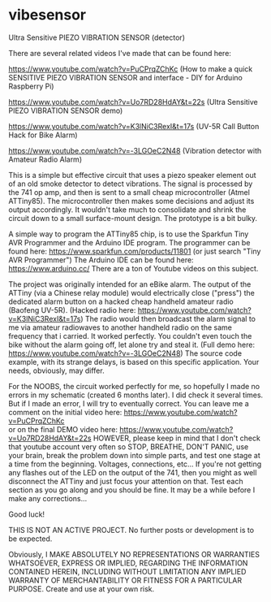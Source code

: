 # vibesensor
Ultra Sensitive PIEZO VIBRATION SENSOR (detector)

There are several related videos I've made that can be found here:

https://www.youtube.com/watch?v=PuCPrqZChKc (How to make a quick SENSITIVE PIEZO VIBRATION SENSOR and interface - DIY for Arduino Raspberry Pi)

https://www.youtube.com/watch?v=Uo7RD28HdAY&t=22s (Ultra Sensitive PIEZO VIBRATION SENSOR demo)

https://www.youtube.com/watch?v=K3lNiC3RexI&t=17s (UV-5R Call Button Hack for Bike Alarm)

https://www.youtube.com/watch?v=-3LGOeC2N48 (Vibration detector with Amateur Radio Alarm)

This is a simple but effective circuit that uses a piezo speaker element out of an old smoke detector to detect vibrations.
The signal is processed by the 741 op amp, and then is sent to a small cheap microcontroller (Atmel ATTiny85).
The microcontroller then makes some decisions and adjust its output accordingly. It wouldn't take much to consolidate and shrink the circuit down to a small surface-mount design. The prototype is a bit bulky.

A simple way to program the ATTiny85 chip, is to use the Sparkfun Tiny AVR Programmer and the Arduino IDE program.
The programmer can be found here: https://www.sparkfun.com/products/11801 (or just search "Tiny AVR Programmer")
The Arduino IDE can be found here: https://www.arduino.cc/
There are a ton of Youtube videos on this subject.

The project was originally intended for an eBike alarm. The output of the ATTiny (via a Chinese relay module) would electrically close ("press") the dedicated alarm button on a hacked cheap handheld amateur radio (Baofeng UV-5R). (Hacked radio here: https://www.youtube.com/watch?v=K3lNiC3RexI&t=17s) The radio would then broadcast the alarm signal to me via amateur radiowaves to another handheld radio on the same frequency that i carried. It worked perfectly. You couldn't even touch the bike without the alarm going off, let alone try and steal it. (Full demo here: https://www.youtube.com/watch?v=-3LGOeC2N48) The source code example, with its strange delays, is based on this specific application.
Your needs, obviously, may differ.

For the NOOBS, the circuit worked perfectly for me, so hopefully I made no errors in my schematic (created 6 months later). I did check
it several times. But if I made an error, I will try to eventually correct.
You can leave me a comment on the initial video here: https://www.youtube.com/watch?v=PuCPrqZChKc  
or on the final DEMO video here: https://www.youtube.com/watch?v=Uo7RD28HdAY&t=22s
HOWEVER, please keep in mind that I don't check that youtube account very often so STOP, BREATHE, DON'T PANIC, use your brain,
break the problem down into simple parts, and test one stage at a time from the beginning. Voltages, connections, etc...
If you're not getting any flashes out of the LED on the output of the 741, then you might as well disconnect
the ATTiny and just focus your attention on that. Test each section as you go along and you should be fine.
It may be a while before I make any corrections...

Good luck!

THIS IS NOT AN ACTIVE PROJECT. No further posts or development is to be expected.

Obviously, I MAKE ABSOLUTELY NO REPRESENTATIONS OR WARRANTIES WHATSOEVER,
EXPRESS OR IMPLIED, REGARDING THE INFORMATION CONTAINED HEREIN, INCLUDING WITHOUT LIMITATION ANY IMPLIED WARRANTY OF MERCHANTABILITY
OR FITNESS FOR A PARTICULAR PURPOSE. Create and use at your own risk.
